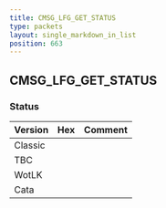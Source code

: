 ```yaml
---
title: CMSG_LFG_GET_STATUS
type: packets
layout: single_markdown_in_list
position: 663
---
```


## CMSG_LFG_GET_STATUS

### Status

Version | Hex | Comment
---------- | ---------- | ---------- 
Classic |  |  
TBC |  |  
WotLK |  |  
Cata |  |  
